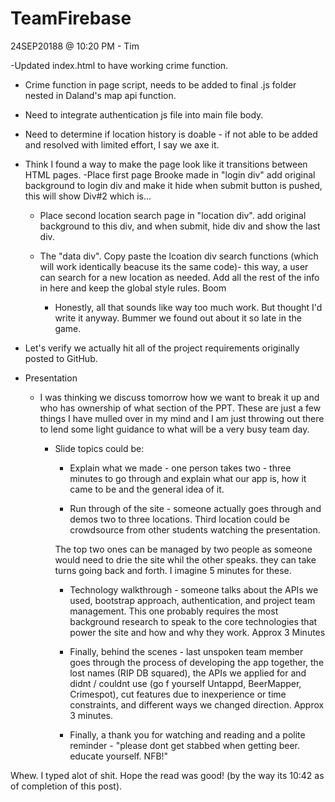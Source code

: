 # TeamFirebase

24SEP20188 @ 10:20 PM - Tim

-Updated index.html to have working crime function.
- Crime function in page script, needs to be added to final .js folder nested in Daland's map api function.
- Need to integrate authentication js file into main file body.
- Need to determine if location history is doable - if not able to be added and resolved with limited effort, I say we axe it.
 
- Think I found a way to make the page look like it transitions between HTML pages. 
    -Place first page Brooke made in "login div" add original background to login div and make it hide when submit button is pushed, this will show Div#2 which is...
    - Place second location search page in "location div". add original background to this div, and when submit, hide div and show the last div.
    - The "data div".  Copy paste the lcoation div search functions (which will work identically beacuse its the same code)- this way, a user can search for a new location as needed.  Add all the rest of the info in here and keep the global style rules. Boom

        - Honestly, all that sounds like way too much work. But thought I'd write it anyway. Bummer we found out about it so late in the game.

- Let's verify we actually hit all of the project requirements originally posted to GitHub.

- Presentation
    - I was thinking we discuss tomorrow how we want to break it up and who has ownership of what section of the PPT.  These are just a few things I have mulled over in my mind and I am just throwing out there to lend some light guidance to what will be a very busy team day.
        
        - Slide topics could be:

            - Explain what we made - one person takes two - three minutes to go through and explain what our app is, how it came to be and the general idea of it.

            - Run through of the site - someone actually goes through and demos two to three locations.  Third location could be crowdsource from other students watching the presentation.

            The top two ones can be managed by two people as someone would need to drie the site whil the other speaks.  they can take turns going back and forth.  I imagine 5 minutes for these.

            - Technology walkthrough - someone talks about the APIs we used, bootstrap approach, authentication, and project team management. This one probably requires the most background research to speak to the core technologies that power the site and how and why they work. Approx 3 Minutes

            - Finally, behind the scenes - last unspoken team member goes through the process of developing the app together, the lost names (RIP DB squared), the APIs we applied for and didnt / couldnt use (go f yourself Untappd, BeerMapper, Crimespot), cut features due to inexperience or time constraints, and different ways we changed direction. Approx 3 minutes.

            - Finally, a thank you for watching and reading and a polite reminder - "please dont get stabbed when getting beer. educate yourself.  NFB!"


Whew.  I typed alot of shit. Hope the read was good! (by the way its 10:42 as of completion of this post).






